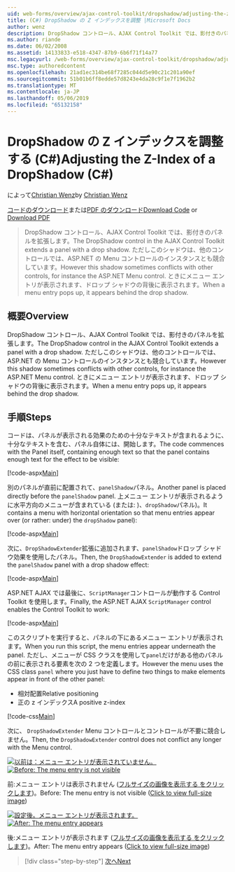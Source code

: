 ```yaml
---
uid: web-forms/overview/ajax-control-toolkit/dropshadow/adjusting-the-z-index-of-a-dropshadow-cs
title: (C#) DropShadow の Z インデックスを調整 |Microsoft Docs
author: wenz
description: DropShadow コントロール、AJAX Control Toolkit では、影付きのパネルを拡張します。 ただし場合がありますこのシャドウがインストールの他のコントロールと競合しています.
ms.author: riande
ms.date: 06/02/2008
ms.assetid: 14133833-e518-4347-87b9-6b6f71f14a77
msc.legacyurl: /web-forms/overview/ajax-control-toolkit/dropshadow/adjusting-the-z-index-of-a-dropshadow-cs
msc.type: authoredcontent
ms.openlocfilehash: 21ad1ec314be68f7285c044d5e90c21c201a90ef
ms.sourcegitcommit: 51b01b6ff8edde57d8243e4da28c9f1e7f1962b2
ms.translationtype: MT
ms.contentlocale: ja-JP
ms.lasthandoff: 05/06/2019
ms.locfileid: "65132158"
---
```

# <a name="adjusting-the-z-index-of-a-dropshadow-c"></a><span data-ttu-id="0e6bc-104">DropShadow の Z インデックスを調整する (C#)</span><span class="sxs-lookup"><span data-stu-id="0e6bc-104">Adjusting the Z-Index of a DropShadow (C#)</span></span>

<span data-ttu-id="0e6bc-105">によって[Christian Wenz](https://github.com/wenz)</span><span class="sxs-lookup"><span data-stu-id="0e6bc-105">by [Christian Wenz](https://github.com/wenz)</span></span>

<span data-ttu-id="0e6bc-106">[コードのダウンロード](http://download.microsoft.com/download/5/1/6/51652a81-500b-4f6b-88d3-617103e7941e/DropShadow1.cs.zip)または[PDF のダウンロード](http://download.microsoft.com/download/b/6/a/b6ae89ee-df69-4c87-9bfb-ad1eb2b23373/dropshadow1CS.pdf)</span><span class="sxs-lookup"><span data-stu-id="0e6bc-106">[Download Code](http://download.microsoft.com/download/5/1/6/51652a81-500b-4f6b-88d3-617103e7941e/DropShadow1.cs.zip) or [Download PDF](http://download.microsoft.com/download/b/6/a/b6ae89ee-df69-4c87-9bfb-ad1eb2b23373/dropshadow1CS.pdf)</span></span>

> <span data-ttu-id="0e6bc-107">DropShadow コントロール、AJAX Control Toolkit では、影付きのパネルを拡張します。</span><span class="sxs-lookup"><span data-stu-id="0e6bc-107">The DropShadow control in the AJAX Control Toolkit extends a panel with a drop shadow.</span></span> <span data-ttu-id="0e6bc-108">ただしこのシャドウは、他のコントロールでは、ASP.NET の Menu コントロールのインスタンスとも競合しています。</span><span class="sxs-lookup"><span data-stu-id="0e6bc-108">However this shadow sometimes conflicts with other controls, for instance the ASP.NET Menu control.</span></span> <span data-ttu-id="0e6bc-109">ときにメニュー エントリが表示されます、ドロップ シャドウの背後に表示されます。</span><span class="sxs-lookup"><span data-stu-id="0e6bc-109">When a menu entry pops up, it appears behind the drop shadow.</span></span>

## <a name="overview"></a><span data-ttu-id="0e6bc-110">概要</span><span class="sxs-lookup"><span data-stu-id="0e6bc-110">Overview</span></span>

<span data-ttu-id="0e6bc-111">DropShadow コントロール、AJAX Control Toolkit では、影付きのパネルを拡張します。</span><span class="sxs-lookup"><span data-stu-id="0e6bc-111">The DropShadow control in the AJAX Control Toolkit extends a panel with a drop shadow.</span></span> <span data-ttu-id="0e6bc-112">ただしこのシャドウは、他のコントロールでは、ASP.NET の Menu コントロールのインスタンスとも競合しています。</span><span class="sxs-lookup"><span data-stu-id="0e6bc-112">However this shadow sometimes conflicts with other controls, for instance the ASP.NET Menu control.</span></span> <span data-ttu-id="0e6bc-113">ときにメニュー エントリが表示されます、ドロップ シャドウの背後に表示されます。</span><span class="sxs-lookup"><span data-stu-id="0e6bc-113">When a menu entry pops up, it appears behind the drop shadow.</span></span>

## <a name="steps"></a><span data-ttu-id="0e6bc-114">手順</span><span class="sxs-lookup"><span data-stu-id="0e6bc-114">Steps</span></span>

<span data-ttu-id="0e6bc-115">コードは、パネルが表示される効果のための十分なテキストが含まれるように、十分なテキストを含む、パネル自体には、開始します。</span><span class="sxs-lookup"><span data-stu-id="0e6bc-115">The code commences with the Panel itself, containing enough text so that the panel contains enough text for the effect to be visible:</span></span>

[!code-aspx[Main](adjusting-the-z-index-of-a-dropshadow-cs/samples/sample1.aspx)]

<span data-ttu-id="0e6bc-116">別のパネルが直前に配置されて、`panelShadow`パネル。</span><span class="sxs-lookup"><span data-stu-id="0e6bc-116">Another panel is placed directly before the `panelShadow` panel.</span></span> <span data-ttu-id="0e6bc-117">上メニュー エントリが表示されるように水平方向のメニューが含まれている (または: )、`dropShadow`パネル)。</span><span class="sxs-lookup"><span data-stu-id="0e6bc-117">It contains a menu with horizontal orientation so that menu entries appear over (or rather: under) the `dropShadow` panel):</span></span>

[!code-aspx[Main](adjusting-the-z-index-of-a-dropshadow-cs/samples/sample2.aspx)]

<span data-ttu-id="0e6bc-118">次に、`DropShadowExtender`拡張に追加されます、`panelShadow`ドロップ シャドウ効果を使用したパネル。</span><span class="sxs-lookup"><span data-stu-id="0e6bc-118">Then, the `DropShadowExtender` is added to extend the `panelShadow` panel with a drop shadow effect:</span></span>

[!code-aspx[Main](adjusting-the-z-index-of-a-dropshadow-cs/samples/sample3.aspx)]

<span data-ttu-id="0e6bc-119">ASP.NET AJAX では最後に、`ScriptManager`コントロールが動作する Control Toolkit を使用します。</span><span class="sxs-lookup"><span data-stu-id="0e6bc-119">Finally, the ASP.NET AJAX `ScriptManager` control enables the Control Toolkit to work:</span></span>

[!code-aspx[Main](adjusting-the-z-index-of-a-dropshadow-cs/samples/sample4.aspx)]

<span data-ttu-id="0e6bc-120">このスクリプトを実行すると、パネルの下にあるメニュー エントリが表示されます。</span><span class="sxs-lookup"><span data-stu-id="0e6bc-120">When you run this script, the menu entries appear underneath the panel.</span></span> <span data-ttu-id="0e6bc-121">ただし、メニューが CSS クラスを使用して`panel`だけがある他のパネルの前に表示される要素を次の 2 つを定義します。</span><span class="sxs-lookup"><span data-stu-id="0e6bc-121">However the menu uses the CSS class `panel` where you just have to define two things to make elements appear in front of the other panel:</span></span>

- <span data-ttu-id="0e6bc-122">相対配置</span><span class="sxs-lookup"><span data-stu-id="0e6bc-122">Relative positioning</span></span>
- <span data-ttu-id="0e6bc-123">正の z インデックス</span><span class="sxs-lookup"><span data-stu-id="0e6bc-123">A positive z-index</span></span>

[!code-css[Main](adjusting-the-z-index-of-a-dropshadow-cs/samples/sample5.css)]

<span data-ttu-id="0e6bc-124">次に、 `DropShadowExtender` Menu コントロールとコントロールが不要に競合しません。</span><span class="sxs-lookup"><span data-stu-id="0e6bc-124">Then, the `DropShadowExtender` control does not conflict any longer with the Menu control.</span></span>

<span data-ttu-id="0e6bc-125">[![以前は：メニュー エントリが表示されていません。](adjusting-the-z-index-of-a-dropshadow-cs/_static/image2.png)](adjusting-the-z-index-of-a-dropshadow-cs/_static/image1.png)</span><span class="sxs-lookup"><span data-stu-id="0e6bc-125">[![Before: The menu entry is not visible](adjusting-the-z-index-of-a-dropshadow-cs/_static/image2.png)](adjusting-the-z-index-of-a-dropshadow-cs/_static/image1.png)</span></span>

<span data-ttu-id="0e6bc-126">前:メニュー エントリは表示されません ([フルサイズの画像を表示する をクリックします](adjusting-the-z-index-of-a-dropshadow-cs/_static/image3.png))。</span><span class="sxs-lookup"><span data-stu-id="0e6bc-126">Before: The menu entry is not visible ([Click to view full-size image](adjusting-the-z-index-of-a-dropshadow-cs/_static/image3.png))</span></span>

<span data-ttu-id="0e6bc-127">[![設定後。メニュー エントリが表示されます。](adjusting-the-z-index-of-a-dropshadow-cs/_static/image5.png)](adjusting-the-z-index-of-a-dropshadow-cs/_static/image4.png)</span><span class="sxs-lookup"><span data-stu-id="0e6bc-127">[![After: The menu entry appears](adjusting-the-z-index-of-a-dropshadow-cs/_static/image5.png)](adjusting-the-z-index-of-a-dropshadow-cs/_static/image4.png)</span></span>

<span data-ttu-id="0e6bc-128">後:メニュー エントリが表示されます ([フルサイズの画像を表示する をクリックします](adjusting-the-z-index-of-a-dropshadow-cs/_static/image6.png))。</span><span class="sxs-lookup"><span data-stu-id="0e6bc-128">After: The menu entry appears ([Click to view full-size image](adjusting-the-z-index-of-a-dropshadow-cs/_static/image6.png))</span></span>

> [!div class="step-by-step"]
> [<span data-ttu-id="0e6bc-129">次へ</span><span class="sxs-lookup"><span data-stu-id="0e6bc-129">Next</span></span>](manipulating-dropshadow-properties-from-client-code-cs.md)
